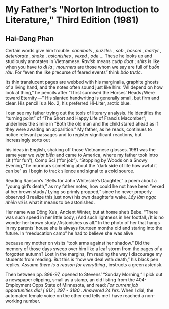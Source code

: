 # My Father's "Norton Introduction to Literature," Third Edition (1981)
## Hai-Dang Phan
Certain words give him trouble: _cannibals_ , _puzzles_ , _sob_ ,
 _bosom_ , _martyr_ , _deteriorate_ , _shake_ , _astonishes_ , _vexed_ , _ode_
...
These he looks up and studiously annotates in Vietnamese.
 _Ravish_ means _cướp đoạt_ ; _shits_ is like when you have to _đi ỉa_ ;
 _mourners_ are those whom we say are full of _buồn rầu_.
For “even the like precurse of feared events” think _báo trước_.

Its thin translucent pages are webbed with his marginalia,
graphite ghosts of a living hand, and the notes often sound
just like him: “All depend on how look at thing,” he pencils
after “I first surmised the Horses’ Heads / Were toward Eternity —”
His slanted handwriting is generally small, but firm and clear.
His pencil is a No. 2, his preferred Hi-Liter, arctic blue.

I can see my father trying out the tools of literary analysis.
He identifies the “turning point” of “The Short and Happy Life
of Francis Macomber”; underlines the simile in “Both the old man
and the child stared ahead as if they were awaiting an apparition.”
My father, as he reads, continues to notice relevant passages
and to register significant reactions, but increasingly sorts out

his ideas in English, shaking off those Vietnamese glosses.
1981 was the same year we _vượt biển_ and came to America,
where my father took Intro Lit (“for fun”), Comp Sci (“for job”).
“Stopping by Woods on a Snowy Evening,” he murmurs
something about the “dark side of life how awful it can be”
as I begin to track silence and signal to a cold source.

Reading Ransom’s “Bells for John Whiteside’s Daughter,”
a poem about a “young girl’s death,” as my father notes,
how could he not have been “vexed at her brown study /
Lying so primly propped,” since he never properly observed
(I realize this just now) his own daughter’s wake.
_Lấy làm ngạc nhiên về_ is what it means to be astonished.

Her name was Đông Xưa, Ancient Winter, but at home she’s Bebe.
“There was such speed in her little body, / And such lightness
in her footfall, / It is no wonder her brown study / Astonishes
us all.” In the photo of her that hangs in my parents’ house
she is always fourteen months old and staring into the future.
In “reeducation camp” he had to believe she was alive

because my mother on visits “took arms against her shadow.”
Did the memory of those days sweep over him like a leaf storm
from the pages of a forgotten autumn? Lost in the margins,
I’m reading the way I discourage my students from reading.
But this is “how we deal with death,” his black pen replies.
 _Assume there is a reason for everything_ , instructs a green asterisk.

Then between pp. 896-97, opened to Stevens’ “Sunday Morning,”
I pick out a newspaper clipping, small as a stamp, an old listing
from the 404-Employment Opps State of Minnesota, and read:
_For current job opportunities dial_ _(_ _612_ _)_ _297_ _-_ _3180_ _.
Answered_ _24_ _hrs._
When I dial, the automated female voice on the other end
tells me I have reached a non-working number.